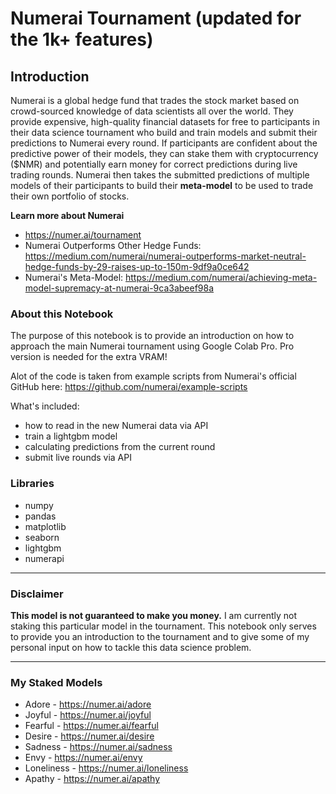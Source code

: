 # Numerai Tournament (updated for the 1k+ features) 
## Introduction
Numerai is a global hedge fund that trades the stock market based on crowd-sourced knowledge of data scientists all over the world. They provide expensive, high-quality financial datasets for free to participants in their data science tournament who build and train models and submit their predictions to Numerai every round. If participants are confident about the predictive power of their models, they can stake them with cryptocurrency ($NMR) and potentially earn money for correct predictions during live trading rounds. Numerai then takes the submitted predictions of multiple models of their participants to build their **meta-model** to be used to trade their own portfolio of stocks.

**Learn more about Numerai**
* https://numer.ai/tournament
* Numerai Outperforms Other Hedge Funds: https://medium.com/numerai/numerai-outperforms-market-neutral-hedge-funds-by-29-raises-up-to-150m-9df9a0ce642
* Numerai's Meta-Model: https://medium.com/numerai/achieving-meta-model-supremacy-at-numerai-9ca3abeef98a

### About this Notebook
The purpose of this notebook is to provide an introduction on how to approach the main Numerai tournament using Google Colab Pro. Pro version is needed for the extra VRAM!

Alot of the code is taken from example scripts from Numerai's official GitHub here: https://github.com/numerai/example-scripts

What's included:
* how to read in the new Numerai data via API
* train a lightgbm model
* calculating predictions from the current round
* submit live rounds via API

### Libraries
* numpy
* pandas
* matplotlib
* seaborn
* lightgbm
* numerapi

<hr>

### Disclaimer
**This model is not guaranteed to make you money.** I am currently not staking this particular model in the tournament. This notebook only serves to provide you an introduction to the tournament and to give some of my personal input on how to tackle this data science problem. 

<hr>

### My Staked Models
* Adore - https://numer.ai/adore
* Joyful - https://numer.ai/joyful
* Fearful - https://numer.ai/fearful
* Desire - https://numer.ai/desire
* Sadness - https://numer.ai/sadness
* Envy - https://numer.ai/envy
* Loneliness - https://numer.ai/loneliness
* Apathy - https://numer.ai/apathy
